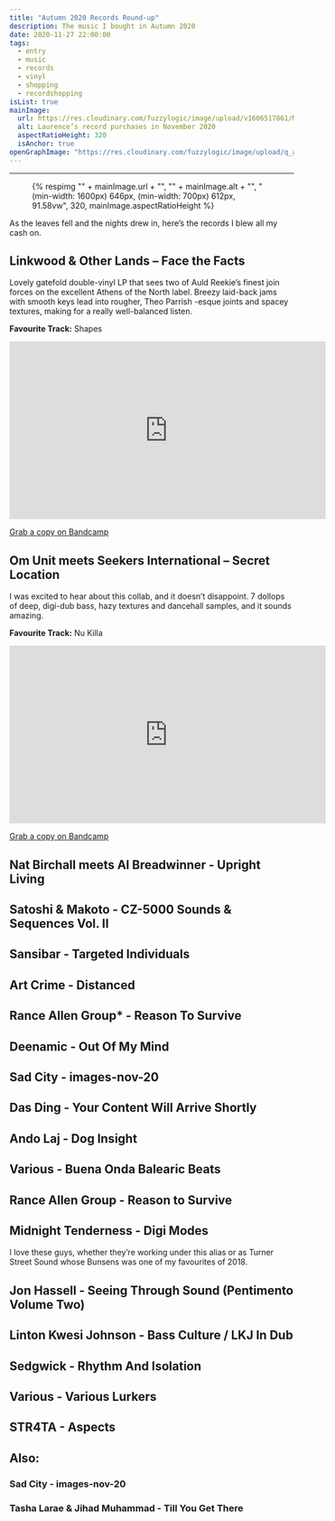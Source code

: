 ```yaml
---
title: "Autumn 2020 Records Round-up"
description: The music I bought in Autumn 2020
date: 2020-11-27 22:00:00
tags:
  - entry
  - music
  - records
  - vinyl
  - shopping
  - recordshopping
isList: true
mainImage:
  url: https://res.cloudinary.com/fuzzylogic/image/upload/v1606517861/Mar_2020_Record_Shopping_b8looq.jpg
  alt: Laurence’s record purchases in November 2020
  aspectRatioHeight: 320
  isAnchor: true
openGraphImage: "https://res.cloudinary.com/fuzzylogic/image/upload/q_auto,f_auto,w_1200/v1606517861/Mar_2020_Record_Shopping_b8looq.jpg"
---
```


---
<figure>
  {% respimg "" + mainImage.url + "", "" + mainImage.alt + "", "(min-width: 1600px) 646px, (min-width: 700px) 612px, 91.58vw", 320, mainImage.aspectRatioHeight %}
</figure>

As the leaves fell and the nights drew in, here’s the records I blew all my cash on.

## Linkwood & Other Lands – Face the Facts

Lovely gatefold double-vinyl LP that sees two of Auld Reekie’s finest join forces on the excellent Athens of the North label. Breezy laid-back jams with smooth keys lead into rougher, Theo Parrish -esque joints and spacey textures, making for a really well-balanced listen.

<b>Favourite Track:</b> Shapes

<div class="aspect-ratio-wide">
  <iframe title="Linkwood & Other Lands – Shapes" loading="lazy" width="560" height="315" src="https://www.youtube-nocookie.com/embed/oCdHPH77b5c" frameborder="0" allow="accelerometer; autoplay; encrypted-media; gyroscope; picture-in-picture" allowfullscreen></iframe>
</div>

[Grab a copy on Bandcamp](https://aotns.bandcamp.com/album/face-the-facts)

## Om Unit meets Seekers International – Secret Location

I was excited to hear about this collab, and it doesn’t disappoint. 7 dollops of deep, digi-dub bass, hazy textures and dancehall samples, and it sounds amazing.

<b>Favourite Track:</b> Nu Killa

<div class="aspect-ratio-wide">
  <iframe title="Om Unit meets Seekers International – Nu Killa" loading="lazy" width="560" height="315" src="https://www.youtube-nocookie.com/embed/MXfv_QEwhR4" frameborder="0" allow="accelerometer; autoplay; encrypted-media; gyroscope; picture-in-picture" allowfullscreen></iframe>
</div>

[Grab a copy on Bandcamp](https://berceuseheroique.bandcamp.com/album/bh-063-om-unit-meets-seekers-international-secret-location)

## Nat Birchall meets Al Breadwinner - Upright Living

## Satoshi & Makoto - CZ-5000 Sounds & Sequences Vol. II

## Sansibar - Targeted Individuals

## Art Crime - Distanced

## Rance Allen Group* - Reason To Survive

## Deenamic - Out Of My Mind

## Sad City - images-nov-20

## Das Ding - Your Content Will Arrive Shortly

## Ando Laj - Dog Insight

## Various - Buena Onda Balearic Beats

## Rance Allen Group - Reason to Survive

## Midnight Tenderness - Digi Modes

I love these guys, whether they’re working under this alias or as Turner Street Sound whose Bunsens was one of my favourites of 2018.

## Jon Hassell - Seeing Through Sound (Pentimento Volume Two)

## Linton Kwesi Johnson - Bass Culture / LKJ In Dub 

## Sedgwick - Rhythm And Isolation

## Various - Various Lurkers

## STR4TA - Aspects

## Also:

### Sad City - images-nov-20

### Tasha Larae & Jihad Muhammad - Till You Get There
